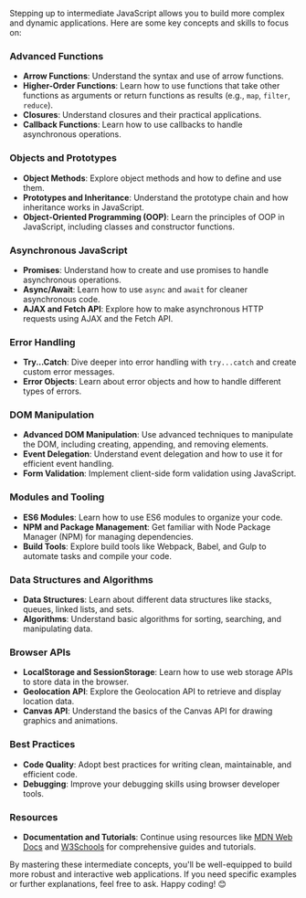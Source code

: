 Stepping up to intermediate JavaScript allows you to build more complex and dynamic applications. Here are some key concepts and skills to focus on:

### Advanced Functions
- **Arrow Functions**: Understand the syntax and use of arrow functions.
- **Higher-Order Functions**: Learn how to use functions that take other functions as arguments or return functions as results (e.g., `map`, `filter`, `reduce`).
- **Closures**: Understand closures and their practical applications.
- **Callback Functions**: Learn how to use callbacks to handle asynchronous operations.

### Objects and Prototypes
- **Object Methods**: Explore object methods and how to define and use them.
- **Prototypes and Inheritance**: Understand the prototype chain and how inheritance works in JavaScript.
- **Object-Oriented Programming (OOP)**: Learn the principles of OOP in JavaScript, including classes and constructor functions.

### Asynchronous JavaScript
- **Promises**: Understand how to create and use promises to handle asynchronous operations.
- **Async/Await**: Learn how to use `async` and `await` for cleaner asynchronous code.
- **AJAX and Fetch API**: Explore how to make asynchronous HTTP requests using AJAX and the Fetch API.

### Error Handling
- **Try...Catch**: Dive deeper into error handling with `try...catch` and create custom error messages.
- **Error Objects**: Learn about error objects and how to handle different types of errors.

### DOM Manipulation
- **Advanced DOM Manipulation**: Use advanced techniques to manipulate the DOM, including creating, appending, and removing elements.
- **Event Delegation**: Understand event delegation and how to use it for efficient event handling.
- **Form Validation**: Implement client-side form validation using JavaScript.

### Modules and Tooling
- **ES6 Modules**: Learn how to use ES6 modules to organize your code.
- **NPM and Package Management**: Get familiar with Node Package Manager (NPM) for managing dependencies.
- **Build Tools**: Explore build tools like Webpack, Babel, and Gulp to automate tasks and compile your code.

### Data Structures and Algorithms
- **Data Structures**: Learn about different data structures like stacks, queues, linked lists, and sets.
- **Algorithms**: Understand basic algorithms for sorting, searching, and manipulating data.

### Browser APIs
- **LocalStorage and SessionStorage**: Learn how to use web storage APIs to store data in the browser.
- **Geolocation API**: Explore the Geolocation API to retrieve and display location data.
- **Canvas API**: Understand the basics of the Canvas API for drawing graphics and animations.

### Best Practices
- **Code Quality**: Adopt best practices for writing clean, maintainable, and efficient code.
- **Debugging**: Improve your debugging skills using browser developer tools.

### Resources
- **Documentation and Tutorials**: Continue using resources like [MDN Web Docs](https://developer.mozilla.org/en-US/docs/Web/JavaScript) and [W3Schools](https://www.w3schools.com/js/) for comprehensive guides and tutorials.

By mastering these intermediate concepts, you'll be well-equipped to build more robust and interactive web applications. If you need specific examples or further explanations, feel free to ask. Happy coding! 😊